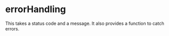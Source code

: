 # errorHandling

This takes a status code and a message. It also provides a function to catch errors.
